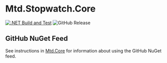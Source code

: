 # Mtd.Stopwatch.Core

[![.NET Build and Test](https://github.com/CUMTD/Mtd.Stopwatch.Core/actions/workflows/build-test.yml/badge.svg)](https://github.com/CUMTD/Mtd.Stopwatch.Core/actions/workflows/build-test.yml)
![GitHub Release](https://img.shields.io/github/v/release/cumtd/Mtd.Stopwatch.Core?sort=semver&style=flat&logo=nuget&color=34D058&cacheSeconds=300)

## GitHub NuGet Feed

See instructions in [Mtd.Core](https://github.com/CUMTD/Mtd.Core) for information about using the GitHub NuGet feed.
